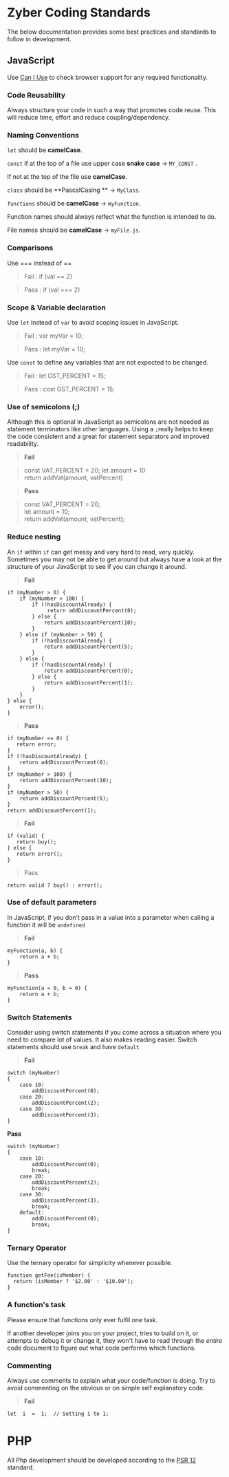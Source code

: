 
# Zyber Coding Standards

The below documentation provides some best practices and standards to follow in development.




## JavaScript
Use [Can I Use](https://caniuse.com/) to check browser support for any required functionality.

### Code Reusability
Always structure your code in such a way that promotes code reuse. This will reduce time, effort and reduce coupling/dependency.

### Naming Conventions

`let` should be **camelCase**.

`const` if at the top of a file use upper case **snake case** -> `MY_CONST` . 

If not at the top of the file use **camelCase**.

`class` should be **PascalCasing ** ->  `MyClass`.

`functions` should be **camelCase**  -> `myFunction`.

Function names should always relfect what the function is intended to do.

File names should be **camelCase**  -> `myFile.js`.


### Comparisons
Use === instead of ==

> Fail : if (val == 2)

> Pass : if (val === 2)


### Scope & Variable declaration

Use `let` instead of `var` to avoid scoping issues in JavaScript.

> Fail : var myVar = 10;

> Pass : let myVar = 10;

Use `const` to define any variables that are not expected to be changed.

> Fail : let GST_PERCENT = 15;

> Pass : cost GST_PERCENT = 15;


### Use of semicolons (;)
 
Although this is optional in JavaScript as semicolons are not needed as statement terminators like other languages.  Using a `;`really helps to keep the code consistent and a great for statement separators and improved readability.

>**Fail**

> const VAT_PERCENT = 20;
> let amount = 10  
> return addVat(amount, vatPercent)

>**Pass**

> const VAT_PERCENT = 20;  
> let amount = 10;  
> return addVat(amount, vatPercent);

### Reduce nesting
An `if` within `if` can get messy and very hard to read, very quickly. Sometimes you may not be able to get around but always have a look at the structure of your JavaScript to see if you can change it around.
> **Fail**

    if (myNumber > 0) {  
	    if (myNumber > 100) {  
		    if (!hasDiscountAlready) {  
				 return addDiscountPercent(0);  
		    } else {  
			    return addDiscountPercent(10);  
		    }  
	    } else if (myNumber > 50) {  
		    if (!hasDiscountAlready) {  
			    return addDiscountPercent(5);  
		    }  
	    } else {  
		    if (!hasDiscountAlready) {  
			    return addDiscountPercent(0);  
		    } else {  
			    return addDiscountPercent(1);  
		    }  
	    }  
    } else {  
	    error();  
    }

> **Pass**

    if (myNumber <= 0) {  
       return error;  
    }
    if (!hasDiscountAlready) {  
        return addDiscountPercent(0);  
    }
    if (myNumber > 100) {   
        return addDiscountPercent(10);  
    }
    if (myNumber > 50) {   
        return addDiscountPercent(5);  
    }
    return addDiscountPercent(1);

> **Fail**

    if (valid) {   
       return buy();  
    } else {   
       return error();  
    }

> Pass

    return valid ? buy() : error();

### Use of default parameters
In JavaScript, if you don’t pass in a value into a parameter when calling a function it will be `undefined`

> **Fail**

    myFunction(a, b) {  
	    return a + b;  
    }

> **Pass**

    myFunction(a = 0, b = 0) {  
    	return a + b;  
    }

### Switch Statements
Consider using switch statements if you come across a situation where you need to compare lot of values. It also makes reading easier.
Switch statements should use `break` and have `default`
> **Fail**

    switch (myNumber)  
    {  
	    case 10:  
		    addDiscountPercent(0);  
	    case 20:  
		    addDiscountPercent(2);  
	    case 30:  
		    addDiscountPercent(3);  
    }
**Pass**

    switch (myNumber)  
    {  
	    case 10:  
		    addDiscountPercent(0);  
		    break;  
	    case 20:  
		    addDiscountPercent(2);  
		    break;  
	    case 30:  
		    addDiscountPercent(3);  
		    break;  
	    default:  
		    addDiscountPercent(0);  
		    break;  
    }
    
### Ternary Operator
Use the ternary operator for simplicity whenever possible.

    function getFee(isMember) {
      return (isMember ? '$2.00' : '$10.00');
    }


### A function's task
Please ensure that functions only ever fulfil one task.

If another developer joins you on your project, tries to build on it, or attempts to debug it or change it, they won't have to read through the _entire_ code document to figure out what code performs which functions.

### Commenting
Always use comments to explain what your code/function is doing.
Try to avoid commenting on the obvious or on simple self explanatory code.
> **Fail**

    let  i  =  1;  // Setting i to 1;

# PHP

All Php development  should be developed according to the [PSR 12](https://www.php-fig.org/psr/psr-12/) standard. 
